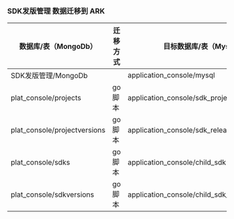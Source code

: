 ### SDK发版管理 数据迁移到 ARK

| 数据库/表（MongoDb）         | 迁移方式 | 目标数据库/表（Mysql）                       |
| ---------------------------- | -------- | -------------------------------------------- |
| SDK发版管理/MongoDb          |          | application_console/mysql                    |
| plat_console/projects        | go脚本   | application_console/sdk_project              |
| plat_console/projectversions | go脚本   | application_console/sdk_release_record       |
| plat_console/sdks            | go脚本   | application_console/child_sdk                |
| plat_console/sdkversions     | go脚本   | application_console/child_sdk_release_record |
